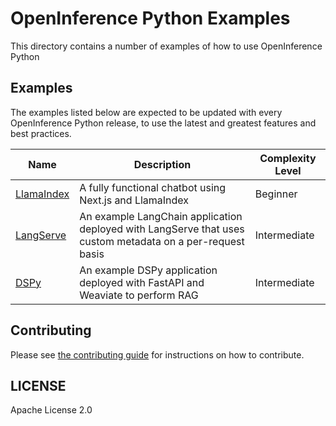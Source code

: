# OpenInference Python Examples

This directory contains a number of examples of how to use OpenInference Python

## Examples

The examples listed below are expected to be updated with every OpenInference Python release, to use the latest and greatest features and best practices.

| Name                       | Description                                                                                               | Complexity Level |
| -------------------------- | --------------------------------------------------------------------------------------------------------- | ---------------- |
| [LlamaIndex](llama-index/) | A fully functional chatbot using Next.js and LlamaIndex                                                   | Beginner         |
| [LangServe](langserve/)    | An example LangChain application deployed with LangServe that uses custom metadata on a per-request basis | Intermediate     |
| [DSPy](dspy-rag-fastapi/)  | An example DSPy application deployed with FastAPI and Weaviate to perform RAG                             | Intermediate     |

## Contributing

Please see [the contributing guide](../../CONTRIBUTING) for instructions on how to contribute.

## LICENSE

Apache License 2.0

